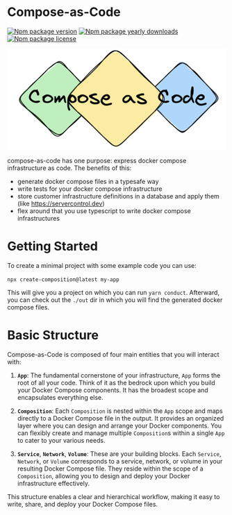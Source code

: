 # Compose-as-Code

[![Npm package version](https://badgen.net/npm/v/compose-as-code)](https://npmjs.com/package/compose-as-code)
[![Npm package yearly downloads](https://badgen.net/npm/dm/compose-as-code)](https://npmjs.com/package/compose-as-code)
[![Npm package license](https://badgen.net/npm/license/compose-as-code)](https://npmjs.com/package/compose-as-code)

![Compose as Code](./.github/assets/logo.png)

compose-as-code has one purpose: express docker compose infrastructure as code.
The benefits of this:

- generate docker compose files in a typesafe way
- write tests for your docker compose infrastructure
- store customer infrastructure definitions in a database and apply them (like https://servercontrol.dev)
- flex around that you use typescript to write docker compose infrastructures

# Getting Started

To create a minimal project with some example code you can use:

`npx create-composition@latest my-app`

This will give you a project on which you can run `yarn conduct`. Afterward, you can check out the `./out` dir in which
you will find the generated docker compose files. 

# Basic Structure

Compose-as-Code is composed of four main entities that you will interact with:

1. **`App`**: The fundamental cornerstone of your infrastructure, `App` forms the root of all your code. Think of it as
   the bedrock upon which you build your Docker Compose components. It has the broadest scope and encapsulates
   everything else.

2. **`Composition`**: Each `Composition` is nested within the `App` scope and maps directly to a Docker Compose file in
   the output. It provides an organized layer where you can design and arrange your Docker components. You can flexibly
   create and manage multiple `Composition`s within a single `App` to cater to your various needs.

3. **`Service`**, **`Network`**, **`Volume`**: These are your building blocks. Each `Service`, `Network`, or `Volume`
   corresponds to a service, network, or volume in your resulting Docker Compose file. They reside within the scope of
   a `Composition`, allowing you to design and deploy your Docker infrastructure effectively.

This structure enables a clear and hierarchical workflow, making it easy to write, share, and deploy your Docker Compose
files.
